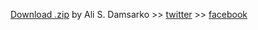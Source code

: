 <a href="https://github.com/alidoom2010/unblockDoom/zipball/gh-pages" class="btn">Download .zip</a>
by Ali S. Damsarko >> <a href="https://twitter.com/alidoom2010">twitter</a> >> <a href="https://www.facebook.com/alidoom2010">facebook</a>
